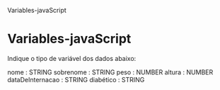 Variables-javaScript
# Variables-javaScript
Indique o tipo de variável dos dados abaixo:

nome : STRING
sobrenome : STRING
peso : NUMBER
altura : NUMBER
dataDeInternacao : STRING
diabético : STRING